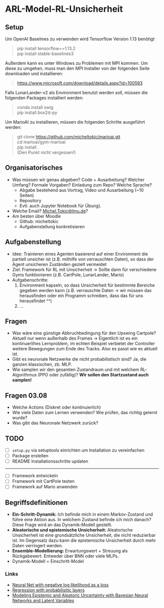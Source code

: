 # ARL-Model-RL-Unsicherheit

## Setup
Um OpenAI Baselines zu verwenden wird Tensorflow Version 1.13 benötigt

> pip install tensorflow==1.13.2    
> pip install stable-baselines3 

Außerdem kann es unter Windows zu Problemen mit MPI kommen. Um diese zu umgehen, muss man den MPI Installer von der folgenden Seite downloaden und installieren:
> https://www.microsoft.com/download/details.aspx?id=100593

Falls LunarLander-v2 als Environment benutzt werden soll, müssen die folgenden Packages installiert werden:
> conda install swig    
> pip install box2d-py
 
Um MarioAI zu installieren, müssen die folgenden Schritte ausgeführt werden:
> git clone https://github.com/micheltokic/marioai.git  
> cd marioai/gym-marioai    
> pip install .     
> (Den Punkt nicht vergessen!)


## Organisatorisches

- Was müssen wir genau abgeben? Code + Ausarbeitung? Welcher Umfang? Formale Vorgaben? Einladung zum Repo? Welche Sprache?
    - Abgabe bestehend aus Vortrag, Video und Ausarbeitung (~10 Seiten)
    - Repository
    - Evtl. auch Jupyter  Notebook für Übung).
- Welche Email? Michel.Tokic@lmu.de?
- Am besten über Moodle
    - Github: micheltokic
    - Aufgabenstellung konkretisieren

## Aufgabenstellung
- Idee: Trainieren eines Agenten basierend auf einer Environment die partiell unsicher ist (z.B. mithilfe von verrauschten Daten), so dass der Agent unsicheren Zuständen gezielt vermeidet
- Ziel: Framework für RL mit Unsicherheit -> Sollte dann für verschiedene Gyms funktionieren (z.B. CartPole, LunarLander, Mario)
 - Aufgabenschritte:
     1. Environment kapseln, so dass Unsicherheit für bestimmte Bereiche gegeben werden kann (z.B. verrauschte Daten -> wir müssen das herausfinden oder ein Programm schreiben, dass das für uns herausfindet ^^)
     2. ...    

## Fragen
- Was wäre eine günstige Abbruchbedingung für den Upswing Cartpole? Aktuell nur wenn außerhalb des Frames -> Eigentlich ist es ein kontinuerlihes Lernproblem, im echten Beispiel verbietet der Controller weitere Bewegungen zum Ende des Tracks. Also es passt wie es aktuell ist. 
- Gibt es neuronale Netzwerke die nicht probabilistisch sind? Ja,  die ganzen klassischen, zb. MLP.
- Wie samplen wir den gesamten Zustandraum und mit welchem RL-Algorithmus (PPO oder zufällig)? **Wir sollen den Startzustand auch samplen!**

## Fragen 03.08
- Welche Actions (Diskret oder kontinuierlich)
- Wie viele Daten zum Lernen verwenden? Wie prüfen, das richtig gelernt wurde?
- Was gibt das Neuronale Netzwerk zurück?

## TODO
- [ ] `setup.py` via setuptools einrichten um Installation zu vereinfachen
- [ ] Package erstellen
- [ ] README Installationsschritte updaten
-----------
- [ ] Framework entwickeln
- [ ] Framework mit CartPole testen
- [ ] Framework auf Mario anwenden

## Begriffsdefinitionen
- **Ein-Schritt-Dynamik:** Ich befinde mich in einem Markov-Zustand und führe eine Aktion aus. In welchem Zustand befinde ich mich danach? Diese Frage wird an das Dynamik-Modell gestellt.
- **Aleatorische und epistemische Unsicherheit:** Aleatorische Unsicherheit ist eine grundsätzliche Unsicherheit, die nicht reduzierbar ist. Im Gegensatz dazu kann die epistemische Unsicherheit durch mehr Daten verringert werden.
- **Ensemble-Modellierung:** Erwartungswert + Streuung als Rückgabewert. Entweder über BNN oder viele MLPs.
- Dynamik-Modell = Einschritt-Model

### Links
- [Neural Net with negative log likelihood as a loss](https://fairyonice.github.io/Create-a-neural-net-with-a-negative-log-likelihood-as-a-loss.html)
- [Regression with probabilisitic layers](https://blog.tensorflow.org/2019/03/regression-with-probabilistic-layers-in.html)
- [Modeling Epistemic and Aleatoric Uncertainty
with Bayesian Neural Networks and Latent Variables](https://mediatum.ub.tum.de/doc/1482483/1482483.pdf)

